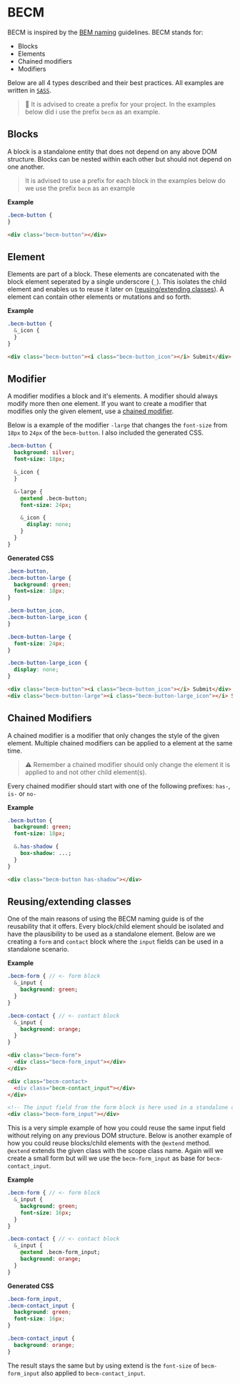 # BECM

BECM is inspired by the [BEM naming](http://getbem.com/naming) guidelines.
BECM stands for:
-   Blocks
-   Elements
-   Chained modifiers
-   Modifiers

Below are all 4 types described and their best practices. All examples are written in [`SASS`](http://sass-lang.com/).

> 🚧 It is advised to create a prefix for your project. In the examples below did i use the prefix `becm` as an example.

## Blocks

A block is a standalone entity that does not depend on any above DOM structure. Blocks can be nested within each other but should not depend on one another.

> It is advised to use a prefix for each block in the examples below do we use the prefix `becm` as an example

**Example**

```sass
.becm-button {
}
```

```html
<div class="becm-button"></div>
```

## Element

Elements are part of a block. These elements are concatenated with the block element seperated by a single underscore (`_`).
This isolates the child element and enables us to reuse it later on ([reusing/extending classes](#reusingextending-classes)).
A element can contain other elements or mutations and so forth.

**Example**

```sass
.becm-button {
  &_icon {
  }
}
```

```html
<div class="becm-button"><i class="becm-button_icon"></i> Submit</div>
```

## Modifier

A modifier modifies a block and it's elements. A modifier should always modify more then one element.
If you want to create a modifier that modifies only the given element, use a [chained modifier](#chainedmodifiers).

Below is a example of the modifier `-large` that changes the `font-size` from `18px` to `24px` of the `becm-button`.
I also included the generated CSS.

```sass
.becm-button {
  background: silver;
  font-size: 18px;

  &_icon {
  }

  &-large {
    @extend .becm-button;
    font-size: 24px;

    &_icon {
      display: none;
    }
  }
}
```

**Generated CSS**

```css
.becm-button,
.becm-button-large {
  background: green;
  font=size: 18px;
}

.becm-button_icon,
.becm-button-large_icon {
}

.becm-button-large {
  font-size: 24px;
}

.becm-button-large_icon {
  display: none;
}
```

```html
<div class="becm-button"><i class="becm-button_icon"></i> Submit</div>
<div class="becm-button-large"><i class="becm-button-large_icon"></i> Submit</div>
```

## Chained Modifiers

A chained modifier is a modifier that only changes the style of the given element. Multiple chained modifiers can be applied to a element at the same time.

> ⚠️ Remember a chained modifier should only change the element it is applied to and not other child element(s).

Every chained modifier should start with one of the following prefixes:
`has-`, `is-` or `no-`

**Example**

```sass
.becm-button {
  background: green;
  font-size: 18px;

  &.has-shadow {
    box-shadow: ...;
  }
}
```

```html
<div class="becm-button has-shadow"></div>
```

## Reusing/extending classes

One of the main reasons of using the BECM naming guide is of the reusability that it offers. Every block/child element should be isolated and have the plausibility to be used as a standalone element. Below are we creating a `form` and `contact` block where the `input` fields can be used in a standalone scenario.

**Example**

```sass
.becm-form { // <- form block
  &_input {
    background: green;
  }
}

.becm-contact { // <- contact block
  &_input {
    background: orange;
  }
}
```

```html
<div class="becm-form">
  <div class="becm-form_input"></div>
</div>

<div class="becm-contact>
  <div class="becm-contact_input"></div>
</div>

<!-- The input field from the form block is here used in a standalone case -->
<div class="becm-form_input"></div>
```

This is a very simple example of how you could reuse the same input field without relying on any previous DOM structure. Below is another example of how you could reuse blocks/child elements with the `@extend` method. `@extend` extends the given class with the scope class name. Again will we create a small form but will we use the `becm-form_input` as base for `becm-contact_input`.

**Example**

```sass
.becm-form { // <- form block
  &_input {
    background: green;
    font-size: 16px;
  }
}

.becm-contact { // <- contact block
  &_input {
    @extend .becm-form_input;
    background: orange;
  }
}
```

**Generated CSS**

```css
.becm-form_input,
.becm-contact_input {
  background: green;
  font-size: 16px;
}

.becm-contact_input {
  background: orange;
}
```

The result stays the same but by using extend is the `font-size` of `becm-form_input` also applied to `becm-contact_input`.
